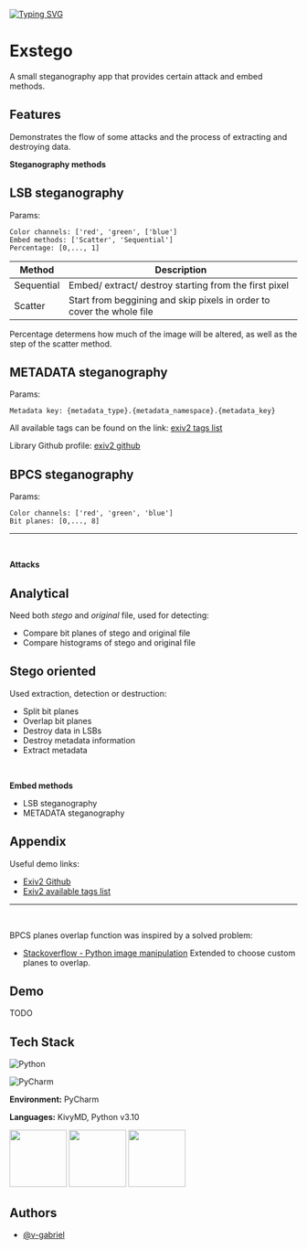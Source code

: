 
[![Typing SVG](https://readme-typing-svg.herokuapp.com?font=Source+Code+Pro&duration=7000&pause=1000&color=478BC2&vCenter=true&width=435&lines=%5B01101000+01101001%5D)](https://git.io/typing-svg)

# Exstego

A small steganography app that provides certain attack and embed methods.



## Features

Demonstrates the flow of some attacks and the process of extracting and destroying data.

**Steganography methods**

LSB steganography
 -


Params:


    Color channels: ['red', 'green', ['blue']
    Embed methods: ['Scatter', 'Sequential']
    Percentage: [0,..., 1]

    

| Method | Description |
| ------ | ------ |
| Sequential | Embed/ extract/ destroy starting from the first pixel |
| Scatter | Start from beggining and skip pixels in order to cover the whole file|

Percentage determens how much of the image will be altered, as well as the step of the scatter method.


METADATA steganography
 - 

Params:

    Metadata key: {metadata_type}.{metadata_namespace}.{metadata_key}

All available tags can be found on the link: [exiv2 tags list](https://exiv2.org/index.html)

Library Github profile: [exiv2 github](https://github.com/Exiv2/exiv2)


BPCS steganography
 -

Params:

    Color channels: ['red', 'green', 'blue']
    Bit planes: [0,..., 8]

---
<br>

**Attacks**

Analytical
 -
    
Need both *stego* and *original* file, used for detecting:

- Compare bit planes of stego and original file
- Compare histograms of stego and original file

Stego oriented
 - 

Used extraction, detection or destruction:

- Split bit planes
- Overlap bit planes
- Destroy data in LSBs
- Destroy metadata information
- Extract metadata

<br>

**Embed methods**
- LSB steganography
- METADATA steganography


## Appendix

Useful demo links:
  - [Exiv2 Github](https://github.com/Exiv2/exiv2)
  - [Exiv2 available tags list](https://exiv2.org/index.html)

---
<br>

BPCS planes overlap function was inspired by a solved problem:
- [Stackoverflow - Python image manipulation](https://stackoverflow.com/questions/58194992/python-image-manipulation-using-pillsb)
Extended to choose custom planes to overlap.

## Demo

TODO


## Tech Stack

![Python](https://img.shields.io/badge/python-3670A0?style=for-the-badge&logo=python&logoColor=ffdd54) 

![PyCharm](https://img.shields.io/badge/pycharm-143?style=for-the-badge&logo=pycharm&logoColor=black&color=black&labelColor=green)

**Environment:** PyCharm

**Languages:** KivyMD, Python v3.10

<img src="app/images/tech-logos/logo-python" width="100" height="100">

<img src="app/images/tech-logos/logo-kivymd" width="100" height="100">

<img src="app/images/tech-logos/logo-pycharm" width="100" height="100">




## Authors

- [@v-gabriel](https://github.com/v-gabriel)


